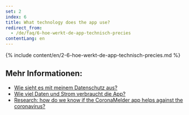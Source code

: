 ```yaml
---
set: 2
index: 6
title: What technology does the app use?
redirect_from: 
  - /de/faq/6-hoe-werkt-de-app-technisch-precies
contentLang: en
---
```

{% include content/en/2-6-hoe-werkt-de-app-technisch-precies.md %}

## Mehr Informationen:


- [Wie sieht es mit meinem Datenschutz aus?](/{{page.lang}}/faq/2-8-hoe-zit-het-met-mijn-privacy)
- [Wie viel Daten und Strom verbraucht die App?](/{{page.lang}}/faq/2-2-hoeveel-data-en-stroom-gebruikt-de-app)
- [Research: how do we know if the CoronaMelder app helps against the coronavirus?](/{{page.lang}}/faq/3-1-onderzoek-hoe-weten-we-of-coronamelder-helpt-tegen-corona)

